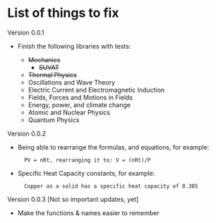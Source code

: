 List of things to fix
===

Version 0.0.1

- Finish the following libraries with tests:

    - ~~Mechanics~~
        - ~~SUVAT~~
    - ~~Thermal Physics~~
    - Oscillations and Wave Theory
    - Electric Current and Electromagnetic Induction
    - Fields, Forces and Motions in Fields
    - Energy, power, and climate change
    - Atomic and Nuclear Physics
    - Quantum Physics

Version 0.0.2

- Being able to rearrange the formulas, and equations,
    for example:

        PV = nRt, rearranging it to: V = (nRt)/P

- Specific Heat Capacity constants,
    for example:

        Copper as a solid has a specific heat capacity of 0.385

Version 0.0.3 [Not so important updates, yet]

- Make the functions & names easier to remember